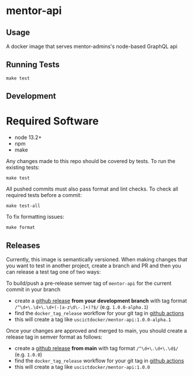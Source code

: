 mentor-api
==================

Usage
-----

A docker image that serves mentor-admins's node-based GraphQL api


Running Tests
-------------

```
make test
```

Development
-----------

Required Software
=================
- node 13.2+
- npm
- make


Any changes made to this repo should be covered by tests. To run the existing tests:

```
make test
```

All pushed commits must also pass format and lint checks. To check all required tests before a commit:

```
make test-all
```

To fix formatting issues:

```
make format
```

Releases
--------

Currently, this image is semantically versioned. When making changes that you want to test in another project, create a branch and PR and then you can release a test tag one of two ways:

To build/push a pre-release semver tag of `mentor-api` for the current commit in your branch

- create a [github release](https://github.com/ICTLearningSciences/mentor-api/releases/new) **from your development branch** with tag format `/^\d+\.\d+\.\d+(-[a-z\d\-.]+)?$/` (e.g. `1.0.0-alpha.1`)
- find the `docker_tag_release` workflow for your git tag in [github actions](https://github.com/ICTLearningSciences/mentor-api/actions?query=workflow%3A%22build%2Fpub+candidate%22)
- this will create a tag like `uscictdocker/mentor-api:1.0.0-alpha.1`



Once your changes are approved and merged to main, you should create a release tag in semver format as follows:

- create a [github release](https://github.com/ICTLearningSciences/mentor-api/releases/new) **from main** with tag format `/^\d+\.\d+\.\d$/` (e.g. `1.0.0`)
- find the `docker_tag_release` workflow for your git tag in [github actions](https://github.com/ICTLearningSciences/mentor-api/actions?query=workflow%3A%22build%2Fpub+release%22)
- this will create a tag like `uscictdocker/mentor-api:1.0.0`
